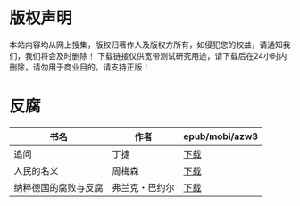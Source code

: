 # 版权声明

本站内容均从网上搜集，版权归著作人及版权方所有，如侵犯您的权益，请通知我们，我们将会及时删除！ 下载链接仅供宽带测试研究用途，请下载后在24小时内删除，请勿用于商业目的。请支持正版！

# 反腐

| 书名 | 作者 | epub/mobi/azw3 |
| --- | --- | --- |
| 追问 | 丁捷 | [下载](https://url89.ctfile.com/f/31084289-1357008373-12289f?p=8866) |
| 人民的名义 | 周梅森 | [下载](https://url89.ctfile.com/f/31084289-1357007896-f02fcd?p=8866) |
| 纳粹德国的腐败与反腐 | 弗兰克・巴约尔 | [下载](https://url89.ctfile.com/f/31084289-1357006561-a68ed0?p=8866) |
